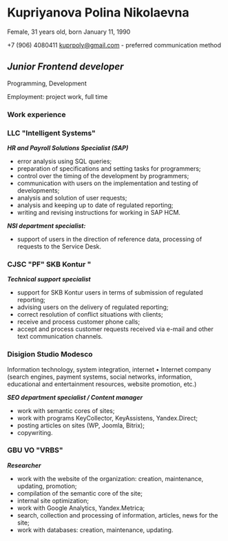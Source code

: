 # Kupriyanova Polina Nikolaevna

Female, 31 years old, born January 11, 1990

+7 (906) 4080411
kuprpoly@gmail.com - preferred communication method

## _Junior Frontend developer_
Programming, Development

Employment: project work, full time

### Work experience

### LLC "Intelligent Systems"

***HR and Payroll Solutions Specialist (SAP)***
- error analysis using SQL queries;
- preparation of specifications and setting tasks for programmers;
- control over the timing of the development by programmers;
- communication with users on the implementation and testing of developments;
- analysis and solution of user requests;
- analysis and keeping up to date of regulated reporting;
- writing and revising instructions for working in SAP HCM.

***NSI department specialist:***
- support of users in the direction of reference data, processing of requests to the Service Desk.

### CJSC "PF" SKB Kontur "

***Technical support specialist***
- support for SKB Kontur users in terms of submission of regulated reporting;
- advising users on the delivery of regulated reporting;
- correct resolution of conflict situations with clients;
- receive and process customer phone calls;
- accept and process customer requests received via e-mail and other text communication channels.

### Disigion Studio Modesco

Information technology, system integration, internet
• Internet company (search engines, payment systems, social networks, information, educational and entertainment resources, website promotion, etc.)

***SEO department specialist / Content manager***
- work with semantic cores of sites;
- work with programs KeyCollector, KeyAssistens, Yandex.Direct;
- posting articles on sites (WP, Joomla, Bitrix);
- copywriting.

### GBU VO "VRBS"

***Researcher***
- work with the website of the organization: creation, maintenance, updating, promotion;
- compilation of the semantic core of the site;
- internal site optimization;
- work with Google Analytics, Yandex.Metrica;
- search, collection and processing of information, articles, news for the site;
- work with databases: creation, maintenance, updating.